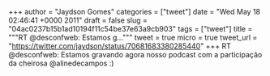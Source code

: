
+++
author = "Jaydson Gomes"
categories = ["tweet"]
date = "Wed May 18 02:46:41 +0000 2011"
draft = false
slug = "04ac0237b15b1ad10194f11c54be37e63a9cb903"
tags = ["tweet"]
title = """RT @desconfweb: Estamos g..."""
tweet = true
micro = true
tweet_url = "https://twitter.com/jaydson/status/70681683380285440"
+++
RT @desconfweb: Estamos gravando agora nosso podcast com  a participação da cheirosa @alinedecampos :)
